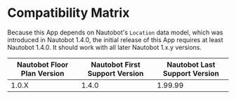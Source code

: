 # Compatibility Matrix

Because this App depends on Nautobot's `Location` data model, which was introduced in Nautobot 1.4.0, the initial release of this App requires at least Nautobot 1.4.0. It should work with all later Nautobot 1.x.y versions.

| Nautobot Floor Plan Version | Nautobot First Support Version | Nautobot Last Support Version |
| --------------------------- | ------------------------------ | ----------------------------- |
| 1.0.X                       | 1.4.0                          | 1.99.99                       |
